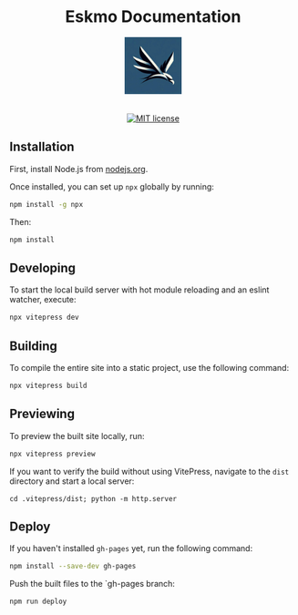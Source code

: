 <!-- markdownlint-disable-next-line -->
<div align="center">

# Eskmo Documentation

<img src="/assets/eskmo-logo.jpg" height="100px">
<br />
<br />

[![MIT license](https://img.shields.io/badge/License-MIT-blue.svg)](https://github.com/ProjectEskmo/projecteskmo.github.io/blob/master/LICENSE.txt)

</div>

## Installation

First, install Node.js from [nodejs.org](https://nodejs.org).

Once installed, you can set up `npx` globally by running:

```bash
npm install -g npx
```

Then:

```bash
npm install
```

## Developing

To start the local build server with hot module reloading and an eslint watcher, execute:

```bash
npx vitepress dev
```

## Building

To compile the entire site into a static project, use the following command:

```bash
npx vitepress build
```

## Previewing

To preview the built site locally, run:

```bash
npx vitepress preview
```

If you want to verify the build without using VitePress, navigate to the `dist` directory and start a local server:

```
cd .vitepress/dist; python -m http.server
```

## Deploy

If you haven't installed `gh-pages` yet, run the following command:

```bash
npm install --save-dev gh-pages
```

Push the built files to the `gh-pages branch:

```bash
npm run deploy
```